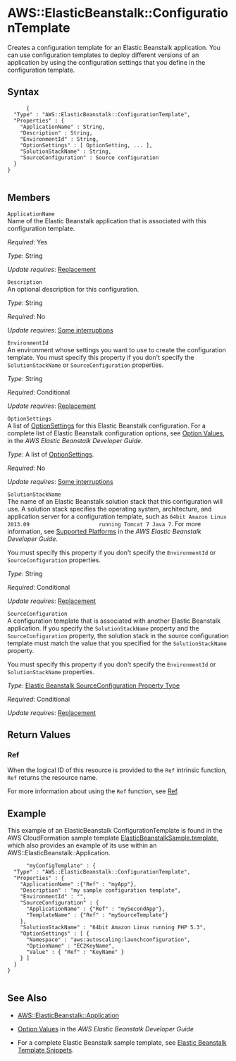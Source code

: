 AWS::ElasticBeanstalk::ConfigurationTemplate
============================================

Creates a configuration template for an Elastic Beanstalk application. You can use configuration templates to deploy different versions of an application by using the configuration settings that you define in the configuration template.

Syntax
------

``` {.programlisting}
      {
  "Type" : "AWS::ElasticBeanstalk::ConfigurationTemplate",
  "Properties" : {  
    "ApplicationName" : String,
    "Description" : String,
    "EnvironmentId" : String,
    "OptionSettings" : [ OptionSetting, ... ],
    "SolutionStackName" : String,
    "SourceConfiguration" : Source configuration
  } 
}
    
```

Members
-------

 `ApplicationName`   
Name of the Elastic Beanstalk application that is associated with this configuration template.

*Required*: Yes

*Type*: String

*Update requires*: [Replacement](using-cfn-updating-stacks-update-behaviors.html#update-replacement)

 `Description`   
An optional description for this configuration.

*Type*: String

*Required*: No

*Update requires*: [Some interruptions](using-cfn-updating-stacks-update-behaviors.html#update-some-interrupt)

 `EnvironmentId`   
An environment whose settings you want to use to create the configuration template. You must specify this property if you don't specify the `SolutionStackName` or `SourceConfiguration` properties.

*Type*: String

*Required*: Conditional

*Update requires*: [Replacement](using-cfn-updating-stacks-update-behaviors.html#update-replacement)

 `OptionSettings`   
A list of [OptionSettings](aws-properties-beanstalk-option-settings.html "Elastic Beanstalk OptionSettings Property Type") for this Elastic Beanstalk configuration. For a complete list of Elastic Beanstalk configuration options, see [Option Values](http://docs.aws.amazon.com/elasticbeanstalk/latest/dg/command-options.html), in the *AWS Elastic Beanstalk Developer Guide*.

*Type*: A list of [OptionSettings](aws-properties-beanstalk-option-settings.html "Elastic Beanstalk OptionSettings Property Type").

*Required*: No

*Update requires*: [Some interruptions](using-cfn-updating-stacks-update-behaviors.html#update-some-interrupt)

 `SolutionStackName`   
The name of an Elastic Beanstalk solution stack that this configuration will use. A solution stack specifies the operating system, architecture, and application server for a configuration template, such as `64bit Amazon Linux 2013.09                      running Tomcat 7 Java 7`. For more information, see [Supported Platforms](http://docs.aws.amazon.com/elasticbeanstalk/latest/dg/concepts.platforms.html) in the *AWS Elastic Beanstalk Developer Guide*.

You must specify this property if you don't specify the `EnvironmentId` or `SourceConfiguration` properties.

*Type*: String

*Required*: Conditional

*Update requires*: [Replacement](using-cfn-updating-stacks-update-behaviors.html#update-replacement)

 `SourceConfiguration`   
A configuration template that is associated with another Elastic Beanstalk application. If you specify the `SolutionStackName` property and the `SourceConfiguration` property, the solution stack in the source configuration template must match the value that you specified for the `SolutionStackName` property.

You must specify this property if you don't specify the `EnvironmentId` or `SolutionStackName` properties.

*Type*: [Elastic Beanstalk SourceConfiguration Property Type](aws-properties-beanstalk-configurationtemplate-sourceconfiguration.html "Elastic Beanstalk SourceConfiguration Property Type")

*Required*: Conditional

*Update requires*: [Replacement](using-cfn-updating-stacks-update-behaviors.html#update-replacement)

Return Values
-------------

### Ref

When the logical ID of this resource is provided to the `Ref` intrinsic function, `Ref` returns the resource name.

For more information about using the `Ref` function, see [Ref](intrinsic-function-reference-ref.html "Ref").

Example
-------

This example of an ElasticBeanstalk ConfigurationTemplate is found in the AWS CloudFormation sample template [ElasticBeanstalkSample.template](https://s3.amazonaws.com/cloudformation-templates-us-east-1/ElasticBeanstalkSample.template), which also provides an example of its use within an AWS::ElasticBeanstalk::Application.

``` {.programlisting}
      "myConfigTemplate" : { 
  "Type" : "AWS::ElasticBeanstalk::ConfigurationTemplate",
  "Properties" : {
    "ApplicationName" :{"Ref" : "myApp"},
    "Description" : "my sample configuration template",
    "EnvironmentId" : "",
    "SourceConfiguration" : {
      "ApplicationName" : {"Ref" : "mySecondApp"},
      "TemplateName" : {"Ref" : "mySourceTemplate"}
    }, 
    "SolutionStackName" : "64bit Amazon Linux running PHP 5.3",
    "OptionSettings" : [ {
      "Namespace" : "aws:autoscaling:launchconfiguration",
      "OptionName" : "EC2KeyName",
      "Value" : { "Ref" : "KeyName" }
    } ]
  }
}
    
```

See Also
--------

-   [AWS::ElasticBeanstalk::Application](aws-properties-beanstalk.html "AWS::ElasticBeanstalk::Application")

-   [Option Values](http://docs.aws.amazon.com/elasticbeanstalk/latest/dg/command-options.html) in the *AWS Elastic Beanstalk Developer Guide*

-   For a complete Elastic Beanstalk sample template, see [Elastic Beanstalk Template Snippets](quickref-elasticbeanstalk.html "Elastic Beanstalk Template Snippets").


